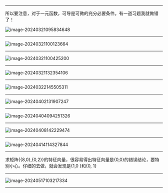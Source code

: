 ### 

-----------------



所以要注意，对于一元函数，可导是可微的充分必要条件。有一道习题我就做错了！

![image-20240321095834648](img\image-20240321095834648.png)

----------------



![image-20240321100123664](img\image-20240321100123664.png)

------------------



![image-20240321100425200](img\image-20240321100425200.png)

---------------

![image-20240321132354106](img\image-20240321132354106.png)

-----------------

![image-20240322145505311](img/image-20240322145505311.png)

------------------------------

![image-20240402131907247](img/image-20240402131907247.png)

----------------------------

![image-20240404094251326](img/image-20240404094251326.png)

---------------------------

![image-20240408142229474](img/image-20240408142229474.png)

---------------------------

![image-20240414114327844](img/image-20240414114327844.png)

---------------------------

求矩阵{{8,0},{0,2}}的特征向量，很容易得出特征向量是{0,0}的错误结论，要特别小心。仔细的去做，就会发现是{1,0 }和{0, 1}

------------------------

![image-20240517103217334](img/image-20240517103217334.png)

--------------------------------------------------------

